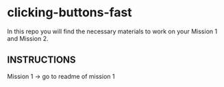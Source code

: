# clicking-buttons-fast
In this repo you will find the necessary materials to work on your Mission 1 and Mission 2. 

## INSTRUCTIONS
Mission 1 -> go to readme of mission 1
